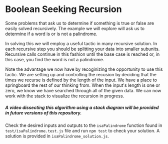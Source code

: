 # Boolean Seeking Recursion

Some problems that ask us to determine if something is true or false are easily solved recursively. The example we will explore will ask us to determine if a word is or is not a palindrome. 

In solving this we will employ a useful tactic in many recursive solution. In each recursive step you should be splitting your data into smaller subunits. Recursive calls continue in this fashion until the base case is reached or, in this case, you find the word is not a palindrome. 

Note the advantage we now have by recoginizing the opportunity to use this tactic. We are setting up and controlling the recusion by deciding that the times we recurse is defined by the length of the input. We have a place to springboard the rest of our thinking from. When the input's length is one or zero, we know we have searched through all of the given data. We can now work with the stack to visualize the recursion in progress.

##### A video dissecting this algorithm using a stack diagram will be provided in future versions of this repository.

Check the desired inputs and outputs to the `isaPalindrome` function found in `test/isaPalindrome.test.js` file and run `npm test` to check your solution. A solution is provided in `isaPalindrome_solution.js`.
